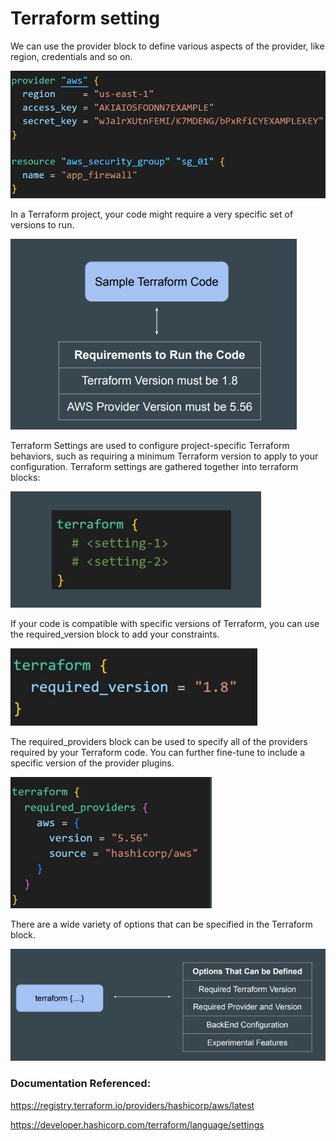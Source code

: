 # Terraform setting
We can use the provider block to define various aspects of the provider, like
region, credentials and so on.

![MY Image](images/image.png)

In a Terraform project, your code might require a very specific set of versions to
run.

![MY Image](images/setting1.png)

Terraform Settings are used to configure project-specific Terraform behaviors,
such as requiring a minimum Terraform version to apply to your configuration.
Terraform settings are gathered together into terraform blocks:

![MY Image](images/setting2.png)

If your code is compatible with specific versions of Terraform, you can use the
required_version block to add your constraints.

![MY Image](images/setting3.png)

The required_providers block can be used to specify all of the providers required
by your Terraform code.
You can further fine-tune to include a specific version of the provider plugins.

![MY Image](images/setting4.png)

There are a wide variety of options that can be specified in the Terraform block.

![MY Image](images/setting5.png)


### Documentation Referenced:

https://registry.terraform.io/providers/hashicorp/aws/latest

https://developer.hashicorp.com/terraform/language/settings